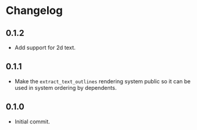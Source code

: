 # Changelog

## 0.1.2

- Add support for 2d text.

## 0.1.1

- Make the `extract_text_outlines` rendering system public so it can be used in system ordering by dependents.

## 0.1.0

- Initial commit.
